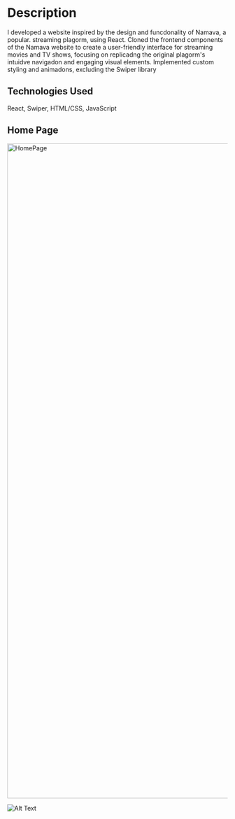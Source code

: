 # Description

I developed a website inspired by the design and funcdonality of Namava, a popular.
streaming plagorm, using React. Cloned the frontend components of the Namava website to create a user-friendly interface for streaming movies and TV shows, focusing on replicadng the original plagorm's intuidve navigadon and engaging visual elements. Implemented custom styling and animadons, excluding the Swiper library

## Technologies Used

React, Swiper, HTML/CSS, JavaScript


## Home Page

<img width="1498" alt="HomePage" src="https://github.com/user-attachments/assets/aaf11508-8162-4c8a-ae03-5936c34907f6" />


![Alt Text](https://raw.githubusercontent.com/farzamababafi/namavaClone/Footer.png)

